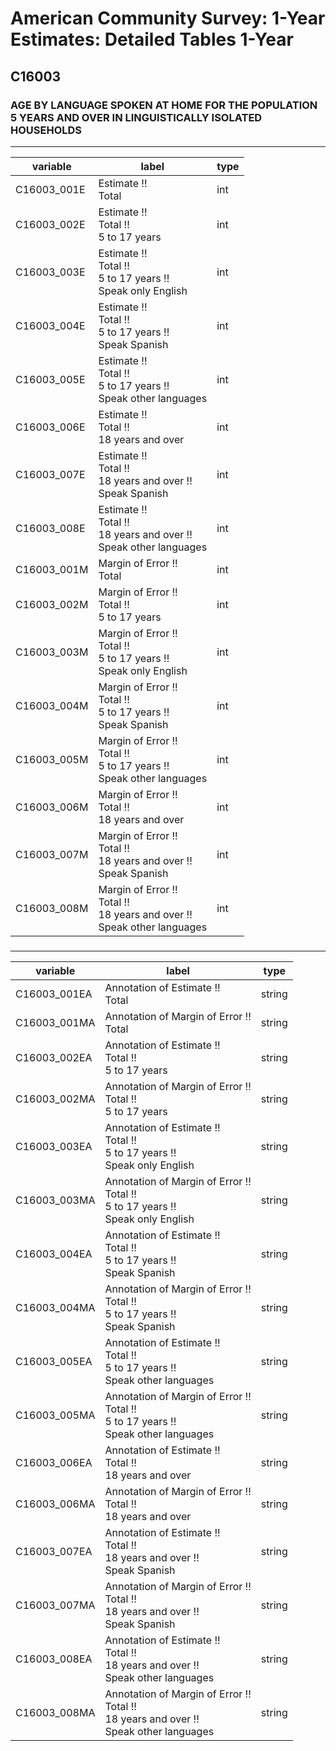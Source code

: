 # American Community Survey: 1-Year Estimates: Detailed Tables 1-Year

## C16003

### AGE BY LANGUAGE SPOKEN AT HOME FOR THE POPULATION 5 YEARS AND OVER IN LINGUISTICALLY ISOLATED HOUSEHOLDS

___

| variable | label | type |
| ----- | ----- | ----- |
| C16003_001E | Estimate !!<br>Total | int |
| C16003_002E | Estimate !!<br>Total !!<br>5 to 17 years | int |
| C16003_003E | Estimate !!<br>Total !!<br>5 to 17 years !!<br>Speak only English | int |
| C16003_004E | Estimate !!<br>Total !!<br>5 to 17 years !!<br>Speak Spanish | int |
| C16003_005E | Estimate !!<br>Total !!<br>5 to 17 years !!<br>Speak other languages | int |
| C16003_006E | Estimate !!<br>Total !!<br>18 years and over | int |
| C16003_007E | Estimate !!<br>Total !!<br>18 years and over !!<br>Speak Spanish | int |
| C16003_008E | Estimate !!<br>Total !!<br>18 years and over !!<br>Speak other languages | int |
| C16003_001M | Margin of Error !!<br>Total | int |
| C16003_002M | Margin of Error !!<br>Total !!<br>5 to 17 years | int |
| C16003_003M | Margin of Error !!<br>Total !!<br>5 to 17 years !!<br>Speak only English | int |
| C16003_004M | Margin of Error !!<br>Total !!<br>5 to 17 years !!<br>Speak Spanish | int |
| C16003_005M | Margin of Error !!<br>Total !!<br>5 to 17 years !!<br>Speak other languages | int |
| C16003_006M | Margin of Error !!<br>Total !!<br>18 years and over | int |
| C16003_007M | Margin of Error !!<br>Total !!<br>18 years and over !!<br>Speak Spanish | int |
| C16003_008M | Margin of Error !!<br>Total !!<br>18 years and over !!<br>Speak other languages | int |
### 

___

| variable | label | type |
| ----- | ----- | ----- |
| C16003_001EA | Annotation of Estimate !!<br>Total | string |
| C16003_001MA | Annotation of Margin of Error !!<br>Total | string |
| C16003_002EA | Annotation of Estimate !!<br>Total !!<br>5 to 17 years | string |
| C16003_002MA | Annotation of Margin of Error !!<br>Total !!<br>5 to 17 years | string |
| C16003_003EA | Annotation of Estimate !!<br>Total !!<br>5 to 17 years !!<br>Speak only English | string |
| C16003_003MA | Annotation of Margin of Error !!<br>Total !!<br>5 to 17 years !!<br>Speak only English | string |
| C16003_004EA | Annotation of Estimate !!<br>Total !!<br>5 to 17 years !!<br>Speak Spanish | string |
| C16003_004MA | Annotation of Margin of Error !!<br>Total !!<br>5 to 17 years !!<br>Speak Spanish | string |
| C16003_005EA | Annotation of Estimate !!<br>Total !!<br>5 to 17 years !!<br>Speak other languages | string |
| C16003_005MA | Annotation of Margin of Error !!<br>Total !!<br>5 to 17 years !!<br>Speak other languages | string |
| C16003_006EA | Annotation of Estimate !!<br>Total !!<br>18 years and over | string |
| C16003_006MA | Annotation of Margin of Error !!<br>Total !!<br>18 years and over | string |
| C16003_007EA | Annotation of Estimate !!<br>Total !!<br>18 years and over !!<br>Speak Spanish | string |
| C16003_007MA | Annotation of Margin of Error !!<br>Total !!<br>18 years and over !!<br>Speak Spanish | string |
| C16003_008EA | Annotation of Estimate !!<br>Total !!<br>18 years and over !!<br>Speak other languages | string |
| C16003_008MA | Annotation of Margin of Error !!<br>Total !!<br>18 years and over !!<br>Speak other languages | string |

